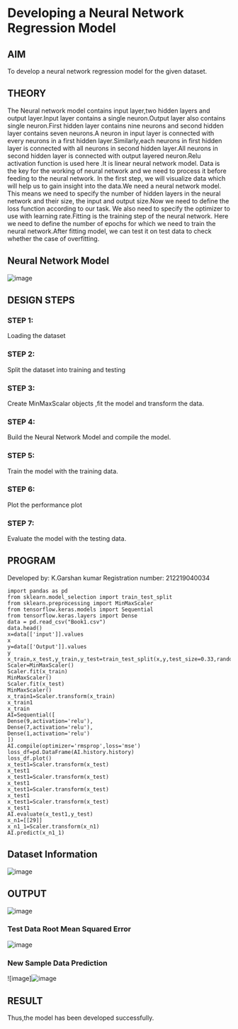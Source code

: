 # Developing a Neural Network Regression Model

## AIM

To develop a neural network regression model for the given dataset.

## THEORY

The Neural network model contains input layer,two hidden layers and output layer.Input layer contains a single neuron.Output layer also contains single neuron.First hidden layer contains nine neurons and second hidden layer contains seven neurons.A neuron in input layer is connected with every neurons in a first hidden layer.Similarly,each neurons in first hidden layer is connected with all neurons in second hidden layer.All neurons in second hidden layer is connected with output layered neuron.Relu activation function is used here .It is linear neural network model. Data is the key for the working of neural network and we need to process it before feeding to the neural network. In the first step, we will visualize data which will help us to gain insight into the data.We need a neural network model. This means we need to specify the number of hidden layers in the neural network and their size, the input and output size.Now we need to define the loss function according to our task. We also need to specify the optimizer to use with learning rate.Fitting is the training step of the neural network. Here we need to define the number of epochs for which we need to train the neural network.After fitting model, we can test it on test data to check whether the case of overfitting.

## Neural Network Model

![image](https://user-images.githubusercontent.com/112486797/187452781-b524d476-632f-42d1-8bf3-f1a649e832ef.png)


## DESIGN STEPS

### STEP 1:

Loading the dataset

### STEP 2:

Split the dataset into training and testing

### STEP 3:

Create MinMaxScalar objects ,fit the model and transform the data.

### STEP 4:

Build the Neural Network Model and compile the model.

### STEP 5:

Train the model with the training data.

### STEP 6:

Plot the performance plot

### STEP 7:

Evaluate the model with the testing data.

## PROGRAM
Developed by: K.Garshan kumar
Registration number: 212219040034
```
import pandas as pd
from sklearn.model_selection import train_test_split
from sklearn.preprocessing import MinMaxScaler
from tensorflow.keras.models import Sequential
from tensorflow.keras.layers import Dense
data = pd.read_csv("Book1.csv")
data.head()
x=data[['input']].values
x
y=data[['Output']].values
y
x_train,x_test,y_train,y_test=train_test_split(x,y,test_size=0.33,random_state=33)
Scaler=MinMaxScaler()
Scaler.fit(x_train)
MinMaxScaler()
Scaler.fit(x_test)
MinMaxScaler()
x_train1=Scaler.transform(x_train)
x_train1
x_train
AI=Sequential([
Dense(9,activation='relu'),
Dense(7,activation='relu'),
Dense(1,activation='relu')
])
AI.compile(optimizer='rmsprop',loss='mse')
loss_df=pd.DataFrame(AI.history.history)
loss_df.plot()
x_test1=Scaler.transform(x_test)
x_test1
x_test1=Scaler.transform(x_test)
x_test1
x_test1=Scaler.transform(x_test)
x_test1
x_test1=Scaler.transform(x_test)
x_test1
AI.evaluate(x_test1,y_test)
x_n1=[[29]]
x_n1_1=Scaler.transform(x_n1)
AI.predict(x_n1_1)
```

## Dataset Information

![image](https://user-images.githubusercontent.com/112486797/187454584-bb4c2216-3996-4b6e-81dd-a0061e1cbc25.png)


## OUTPUT

![image](https://user-images.githubusercontent.com/112486797/187455160-4a97ead4-d62f-41d6-a7c0-23bd79643bc9.png)




### Test Data Root Mean Squared Error

![image](https://user-images.githubusercontent.com/112486797/187455478-0e36bc4c-eb52-4aab-9770-2397ddcf37cd.png)


### New Sample Data Prediction
![image]![image](https://user-images.githubusercontent.com/112486797/187465650-1303591b-0556-47f5-83db-fce298486394.png)





## RESULT
Thus,the model has been developed successfully.
